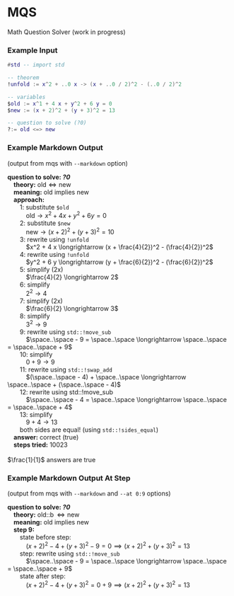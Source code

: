 # MQS

Math Question Solver (work in progress)

### Example Input

```lua
#std -- import std

-- theorem
!unfold := x^2 + ..0 x -> (x + ..0 / 2)^2 - (..0 / 2)^2

-- variables
$old := x^1 + 4 x + y^2 + 6 y = 0
$new := (x + 2)^2 + (y + 3)^2 = 13

-- question to solve (?0)
?:= old <=> new
```

### Example Markdown Output

(output from mqs with `--markdown` option)

**question to solve: *?0*** \
&emsp;**theory:** $\text{old} \iff \text{new}$ \
&emsp;**meaning:** $\text{old}$ implies $\text{new}$ \
&emsp;**approach:** \
&emsp;&emsp;1: substitute `$old` \
&emsp;&emsp;&emsp;$\text{old} \longrightarrow x^2 + 4 x + y^2 + 6 y = 0$ \
&emsp;&emsp;2: substitute `$new` \
&emsp;&emsp;&emsp;$\text{new} \longrightarrow (x + 2)^2 + (y + 3)^2 = 10$ \
&emsp;&emsp;3: rewrite using `!unfold` \
&emsp;&emsp;&emsp;$x^2 + 4 x \longrightarrow (x + \frac{4}{2})^2 - (\frac{4}{2})^2$ \
&emsp;&emsp;4: rewrite using `!unfold` \
&emsp;&emsp;&emsp;$y^2 + 6 y \longrightarrow (y + \frac{6}{2})^2 - (\frac{6}{2})^2$ \
&emsp;&emsp;5: simplify (2x) \
&emsp;&emsp;&emsp;$\frac{4}{2} \longrightarrow 2$ \
&emsp;&emsp;6: simplify \
&emsp;&emsp;&emsp;$2^2 \longrightarrow 4$ \
&emsp;&emsp;7: simplify (2x) \
&emsp;&emsp;&emsp;$\frac{6}{2} \longrightarrow 3$ \
&emsp;&emsp;8: simplify \
&emsp;&emsp;&emsp;$3^2 \longrightarrow 9$ \
&emsp;&emsp;9: rewrite using `std::!move_sub` \
&emsp;&emsp;&emsp;$\space..\space - 9 = \space..\space \longrightarrow \space..\space = \space..\space + 9$ \
&emsp;&emsp;10: simplify \
&emsp;&emsp;&emsp;$0 + 9 \longrightarrow 9$ \
&emsp;&emsp;11: rewrite using `std::!swap_add` \
&emsp;&emsp;&emsp;$(\space..\space - 4) + \space..\space \longrightarrow \space..\space + (\space..\space - 4)$ \
&emsp;&emsp;12: rewrite using std::!move_sub \
&emsp;&emsp;&emsp;$\space..\space - 4 = \space..\space \longrightarrow \space..\space = \space..\space + 4$ \
&emsp;&emsp;13: simplify \
&emsp;&emsp;&emsp;$9 + 4 \longrightarrow 13$ \
&emsp;&emsp;both sides are equal! (using `std::!sides_equal`) \
&emsp;**answer:** correct (true) \
&emsp;**steps tried:** 10023 \
 \
$\frac{1}{1}$ answers are true

### Example Markdown Output At Step

(output from mqs with `--markdown` and `--at 0:9` options)

**question to solve: *?0*** \
&emsp;**theory:** $\operatorname{old::b} \iff \text{new}$ \
&emsp;**meaning:** $\text{old}$ implies $\text{new}$ \
&emsp;**step 9:** \
&emsp;&emsp;state before step: \
&emsp;&emsp;&emsp;$(x + 2)^2 - 4 + (y + 3)^2 - 9 = 0 \implies (x + 2)^2 + (y + 3)^2 = 13$ \
&emsp;&emsp;step: rewrite using `std::!move_sub` \
&emsp;&emsp;&emsp;$\space..\space - 9 = \space..\space \longrightarrow \space..\space = \space..\space + 9$ \
&emsp;&emsp;state after step: \
&emsp;&emsp;&emsp;$(x + 2)^2 - 4 + (y + 3)^2 = 0 + 9 \implies (x + 2)^2 + (y + 3)^2 = 13$
